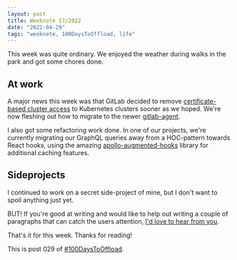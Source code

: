 ```yaml
---
layout: post
title: Weeknote 17/2022
date: "2022-04-29"
tags: "weeknote, 100DaysToOffload, life"
---
```


This week was quite ordinary. We enjoyed the weather during walks in the park
and got some chores done.

## At work

A major news this week was that GitLab decided to remove [certificate-based
cluster
access](https://docs.gitlab.com/ee/user/project/clusters/deploy_to_cluster.html#deploy-to-a-kubernetes-cluster-with-cluster-certificates-deprecated)
to Kubernetes clusters sooner as we hoped. We're now fleshing out how to migrate
to the newer
[gitlab-agent](https://docs.gitlab.com/ee/user/clusters/agent/install/index.html).

I also got some refactoring work done. In one of our projects, we're currently
migrating our GraphQL queries away from a HOC-pattern towards React hooks, using
the amazing
[apollo-augmented-hooks](https://github.com/appmotion/apollo-augmented-hooks)
library for additional caching features.

## Sideprojects

I continued to work on a secret side-project of mine, but I don't want to spoil
anything just yet.

BUT! If you're good at writing and would like to help out writing a couple of
paragraphs that can catch the users attention, [I'd love to hear from
you](/contact).

That's it for this week. Thanks for reading!

This is post 029 of [#100DaysToOffload](https://100daystooffload.com/).
